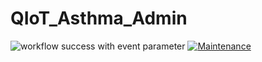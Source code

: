 # QIoT_Asthma_Admin

![workflow success with event parameter](https://github.com/taki-uddin/QIoT_Asthma_Admin/actions/workflows/gh-pages.yaml/badge.svg?event=push)
[![Maintenance](https://img.shields.io/badge/Maintained%3F-yes-green.svg)](https://github.com/taki-uddin/QIoT_Asthma_Admin/commits/main)
